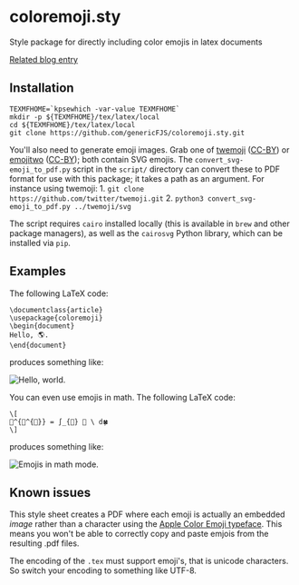 coloremoji.sty
==============
Style package for directly including color emojis in latex documents

[Related blog entry](http://www.alecjacobson.com/weblog/?p=4018)

## Installation

    TEXMFHOME=`kpsewhich -var-value TEXMFHOME`
    mkdir -p ${TEXMFHOME}/tex/latex/local
    cd ${TEXMFHOME}/tex/latex/local
    git clone https://github.com/genericFJS/coloremoji.sty.git

You'll also need to generate emoji images. Grab one of
[twemoji](https://github.com/twitter/twemoji) ([CC-BY](https://github.com/twitter/twemoji#attribution-requirements)) or
[emojitwo](https://github.com/EmojiTwo/emojitwo) ([CC-BY](https://github.com/EmojiTwo/emojitwo/blob/master/LICENSE.md)); both contain SVG emojis. The
`convert_svg-emoji_to_pdf.py` script in the `script/` directory can convert
these to PDF format for use with this package; it takes a path as an argument.
For instance using twemoji:
    1. `git clone https://github.com/twitter/twemoji.git`
    2. `python3 convert_svg-emoji_to_pdf.py ../twemoji/svg`

The script requires `cairo` installed locally (this is available in `brew` and
other package managers), as well as the `cairosvg` Python library, which can be
installed via `pip`.

## Examples

The following LaTeX code:

    \documentclass{article}
    \usepackage{coloremoji}
    \begin{document}
    Hello, 🌎.
    \end{document}

produces something like:

![Hello, world.](http://alecjacobson.com/weblog/media/hello-world-emoji.png)

You can even use emojis in math. The following LaTeX code:

    \[
    🐊^{🐊^{🐊}} = ∫_{🎃} 🙊 \ d🍀
    \]

produces something like:

![Emojis in math
mode.](http://alecjacobson.com/weblog/media/alligator-power-integral-jack-o-lantern.png)

## Known issues

This style sheet creates a PDF where each emoji is actually an embedded _image_
rather than a character using the [Apple Color Emoji
typeface](http://en.wikipedia.org/wiki/Apple_Color_Emoji). This means you won't
be able to correctly copy and paste emjois from the resulting .pdf files.

The encoding of the `.tex` must support emoji's, that is unicode characters. So switch your encoding to something like UTF-8.

